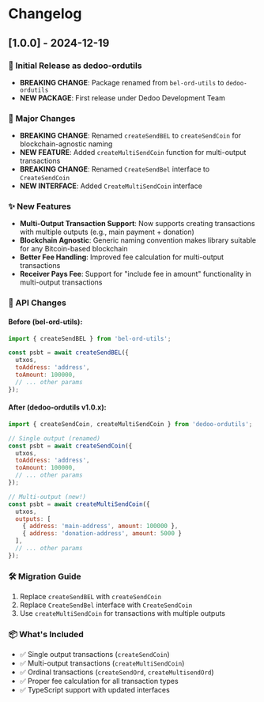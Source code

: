 # Changelog

## [1.0.0] - 2024-12-19

### 🎉 Initial Release as dedoo-ordutils
- **BREAKING CHANGE**: Package renamed from `bel-ord-utils` to `dedoo-ordutils`
- **NEW PACKAGE**: First release under Dedoo Development Team

### 🚀 Major Changes
- **BREAKING CHANGE**: Renamed `createSendBEL` to `createSendCoin` for blockchain-agnostic naming
- **NEW FEATURE**: Added `createMultiSendCoin` function for multi-output transactions
- **BREAKING CHANGE**: Renamed `CreateSendBel` interface to `CreateSendCoin`
- **NEW INTERFACE**: Added `CreateMultiSendCoin` interface

### ✨ New Features
- **Multi-Output Transaction Support**: Now supports creating transactions with multiple outputs (e.g., main payment + donation)
- **Blockchain Agnostic**: Generic naming convention makes library suitable for any Bitcoin-based blockchain
- **Better Fee Handling**: Improved fee calculation for multi-output transactions
- **Receiver Pays Fee**: Support for "include fee in amount" functionality in multi-output transactions

### 🔧 API Changes

#### Before (bel-ord-utils):
```javascript
import { createSendBEL } from 'bel-ord-utils';

const psbt = await createSendBEL({
  utxos,
  toAddress: 'address',
  toAmount: 100000,
  // ... other params
});
```

#### After (dedoo-ordutils v1.0.x):
```javascript
import { createSendCoin, createMultiSendCoin } from 'dedoo-ordutils';

// Single output (renamed)
const psbt = await createSendCoin({
  utxos,
  toAddress: 'address',
  toAmount: 100000,
  // ... other params
});

// Multi-output (new!)
const psbt = await createMultiSendCoin({
  utxos,
  outputs: [
    { address: 'main-address', amount: 100000 },
    { address: 'donation-address', amount: 5000 }
  ],
  // ... other params
});
```

### 🛠 Migration Guide
1. Replace `createSendBEL` with `createSendCoin`
2. Replace `CreateSendBel` interface with `CreateSendCoin`
3. Use `createMultiSendCoin` for transactions with multiple outputs

### 📦 What's Included
- ✅ Single output transactions (`createSendCoin`)
- ✅ Multi-output transactions (`createMultiSendCoin`)
- ✅ Ordinal transactions (`createSendOrd`, `createMultisendOrd`)
- ✅ Proper fee calculation for all transaction types
- ✅ TypeScript support with updated interfaces
